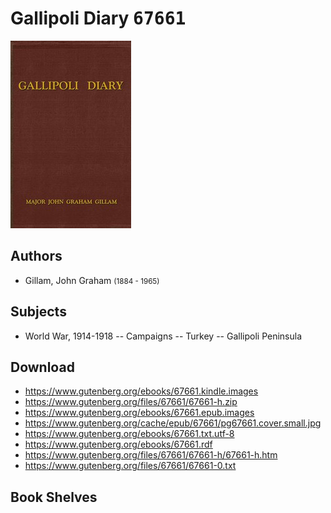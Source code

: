 # Gallipoli Diary <kbd>67661</kbd>

![](./cover.medium.jpg "")

## Authors


 - Gillam, John Graham <small>(1884 - 1965)</small>

## Subjects


 - World War, 1914-1918 -- Campaigns -- Turkey -- Gallipoli Peninsula

## Download


 - https://www.gutenberg.org/ebooks/67661.kindle.images
 - https://www.gutenberg.org/files/67661/67661-h.zip
 - https://www.gutenberg.org/ebooks/67661.epub.images
 - https://www.gutenberg.org/cache/epub/67661/pg67661.cover.small.jpg
 - https://www.gutenberg.org/ebooks/67661.txt.utf-8
 - https://www.gutenberg.org/ebooks/67661.rdf
 - https://www.gutenberg.org/files/67661/67661-h/67661-h.htm
 - https://www.gutenberg.org/files/67661/67661-0.txt

## Book Shelves



